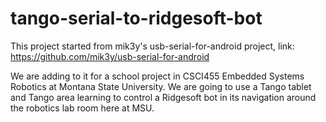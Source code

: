 # tango-serial-to-ridgesoft-bot

This project started from mik3y's usb-serial-for-android project, link: https://github.com/mik3y/usb-serial-for-android

We are adding to it for a school project in CSCI455 Embedded Systems Robotics at Montana State University. We are going to use a Tango tablet and Tango area learning to control a Ridgesoft bot in its navigation around the robotics lab room here at MSU.
